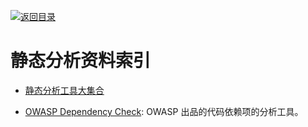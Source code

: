 [![返回目录](https://user-images.githubusercontent.com/5803001/38079637-ff0abcf0-3371-11e8-9b76-ad651620afc7.jpg)](https://github.com/wx-chevalier/Awesome-Lists)

# 静态分析资料索引

- [静态分析工具大集合](http://www.freebuf.com/sectool/119680.html)

- [OWASP Dependency Check](https://www.owasp.org/index.php/OWASP_Dependency_Check#tab=Main): OWASP 出品的代码依赖项的分析工具。
